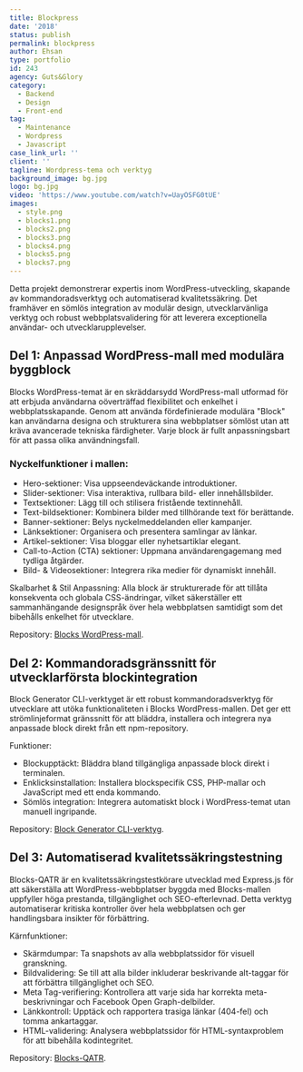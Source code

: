 ```yaml
---
title: Blockpress
date: '2018'
status: publish
permalink: blockpress
author: Ehsan
type: portfolio
id: 243
agency: Guts&Glory
category:
  - Backend
  - Design
  - Front-end
tag:
  - Maintenance
  - Wordpress
  - Javascript
case_link_url: ''
client: ''
tagline: Wordpress-tema och verktyg
background_image: bg.jpg
logo: bg.jpg
video: 'https://www.youtube.com/watch?v=UayOSFG0tUE'
images:
  - style.png
  - blocks1.png
  - blocks2.png
  - blocks3.png
  - blocks4.png
  - blocks5.png
  - blocks7.png
---
```

Detta projekt demonstrerar expertis inom WordPress-utveckling, skapande av kommandoradsverktyg och automatiserad kvalitetssäkring. Det framhäver en sömlös integration av modulär design, utvecklarvänliga verktyg och robust webbplatsvalidering för att leverera exceptionella användar- och utvecklarupplevelser.

<h2>Del 1: Anpassad WordPress-mall med modulära byggblock</h2>
Blocks WordPress-temat är en skräddarsydd WordPress-mall utformad för att erbjuda användarna oöverträffad flexibilitet och enkelhet i webbplatsskapande. Genom att använda fördefinierade modulära "Block" kan användarna designa och strukturera sina webbplatser sömlöst utan att kräva avancerade tekniska färdigheter. Varje block är fullt anpassningsbart för att passa olika användningsfall.

<br />
<h3>Nyckelfunktioner i mallen:</h3>

- Hero-sektioner: Visa uppseendeväckande introduktioner.
- Slider-sektioner: Visa interaktiva, rullbara bild- eller innehållsbilder.
- Textsektioner: Lägg till och stilisera fristående textinnehåll.
- Text-bildsektioner: Kombinera bilder med tillhörande text för berättande.
- Banner-sektioner: Belys nyckelmeddelanden eller kampanjer.
- Länksektioner: Organisera och presentera samlingar av länkar.
- Artikel-sektioner: Visa bloggar eller nyhetsartiklar elegant.
- Call-to-Action (CTA) sektioner: Uppmana användarengagemang med tydliga åtgärder.
- Bild- & Videosektioner: Integrera rika medier för dynamiskt innehåll.

Skalbarhet & Stil Anpassning: Alla block är strukturerade för att tillåta konsekventa och globala CSS-ändringar, vilket säkerställer ett sammanhängande designspråk över hela webbplatsen samtidigt som det bibehålls enkelhet för utvecklare.

Repository: [Blocks WordPress-mall](https://github.com/ehsanpo/Blocks/).

<h2>Del 2: Kommandoradsgränssnitt för utvecklarförsta blockintegration</h2>
Block Generator CLI-verktyget är ett robust kommandoradsverktyg för utvecklare att utöka funktionaliteten i Blocks WordPress-mallen. Det ger ett strömlinjeformat gränssnitt för att bläddra, installera och integrera nya anpassade block direkt från ett npm-repository.

Funktioner:

- Blockupptäckt: Bläddra bland tillgängliga anpassade block direkt i terminalen.
- Enklicksinstallation: Installera blockspecifik CSS, PHP-mallar och JavaScript med ett enda kommando.
- Sömlös integration: Integrera automatiskt block i WordPress-temat utan manuell ingripande.

Repository: [Block Generator CLI-verktyg](https://github.com/ehsanpo/block-gen).

<h2>Del 3: Automatiserad kvalitetssäkringstestning</h2>
Blocks-QATR är en kvalitetssäkringstestkörare utvecklad med Express.js för att säkerställa att WordPress-webbplatser byggda med Blocks-mallen uppfyller höga prestanda, tillgänglighet och SEO-efterlevnad. Detta verktyg automatiserar kritiska kontroller över hela webbplatsen och ger handlingsbara insikter för förbättring.

Kärnfunktioner:

- Skärmdumpar: Ta snapshots av alla webbplatssidor för visuell granskning.
- Bildvalidering: Se till att alla bilder inkluderar beskrivande alt-taggar för att förbättra tillgänglighet och SEO.
- Meta Tag-verifiering: Kontrollera att varje sida har korrekta meta-beskrivningar och Facebook Open Graph-delbilder.
- Länkkontroll: Upptäck och rapportera trasiga länkar (404-fel) och tomma ankartaggar.
- HTML-validering: Analysera webbplatssidor för HTML-syntaxproblem för att bibehålla kodintegritet.

Repository: [Blocks-QATR](https://github.com/ehsanpo/Blocks-QATR).
